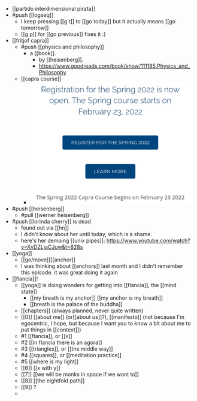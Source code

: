 - [[partido interdimensional pirata]]
- #push [[logseq]]
	- I keep pressing [[g t]] to [[go today]] but it actually means [[go tomorrow]]
	- [[g p]] for [[go previous]] fixes it :)
- [[fritjof capra]]
	- #push [[physics and philosophy]]
		- a [[book]].
			- by [[heisenberg]].
			- https://www.goodreads.com/book/show/111185.Physics_and_Philosophy
	- [[capra course]]
		- ![image.png](../assets/image_1645038847124_0.png)
- #push [[heisenberg]]
	- #pull [[werner heisenberg]]
- #push [[lorinda cherry]] is dead
	- found out via [[hn]]
	- I didn't know about her until today, which is a shame.
	- here's her demoing [[unix pipes]]: https://www.youtube.com/watch?v=XvDZLjaCJuw&t=828s
- [[yoga]]
	- [[go/move]][[anchor]]
	- I was thinking about [[anchors]] last month and I didn't remember this episode. it was great doing it again
- [[flancia]]!
	- [[yoga]] is doing wonders for getting into [[flancia]], the [[mind state]]
		- [[my breath is my anchor]] [[my anchor is my breath]]
		- [[breath is the palace of the buddha]]
	- [[chapters]] (always planned, never quite written)
	- [[0]] [[about me]] (or[[about us]]?), [[manifesto]] (not because I'm egocentric, I hope, but because I want you to know a bit about me to put things in [[context]])
	- #1 [[flancia]], or [[x]]
	- #2 [[in flancia there is an agora]]
	- #3 [[triangles]], or [[the middle way]]
	- #4 [[squares]], or [[meditation practice]]
	- #5 [[where is my light]]
	- [[6]]  [[x with y]]
	- [[7]] [[we will be monks in space if we want to]]
	- [[8]] [[the eightfold path]]
	- [[9]] ?
	-